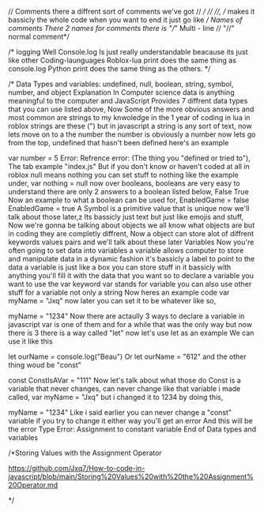 // Comments there a diffrent sort of comments we've got
// */ // //,
/* makes it bassicly the whole code when you want to end it just go like */
Names of comments
There 2 names for comments there is "/*" Multi - line
// "//" normal comment*/

/* logging
Well Console.log Is just really understandable beacause its just like other Coding-launguages
Roblox-lua print does the same thing as console.log
Python print does the  same thing as the others.
*/





/* Data Types and variables:
undefined, null, boolean, string, symbol, number, and object
Explanation
In Computer science data is anything meaningful to the computer and JavaScript Provides 7 diffrent data types that you can use listed above,
Now Some of the more obvious answers and most common are strings  to my knwoledge in the 1 year of coding in lua in roblox strings are these (")
but in javascript a string is any sort of text, now lets move on to a the number the number is obviously a number now lets go from the top,
undefined that hasn't been defined here's an example

var number = 5
Error: Refrence error: (The thing you "defined or tried to"), The tab example "index.js"
But if you don't know or haven't coded at all in roblox null means nothing you can set stuff to nothing like the example under,
var nothing = null 
now over booleans,
booleans are very easy to understand there are only 2 answers to a boolean listed below,
False
True
Now an example to what a boolean can be used for,
EnabledGame = false
EnabledGame = true
A Symbol is a primitive value that is unique now we'll talk about those later,z
Its bassicly just text but just like emojis and stuff,
Now we're gonna be talking about objects we all know what objects are  but in coding they are completly diffrent,
Now a object can store alot of diffrent keywords values pairs and we'll talk about these later
Variables
Now you're often going to set data into variables a variable allows computer to store and manipulate data in a dynamic fashion it's bassicly a label to point to the data
a variable is just like a box you can store stuff in it bassicly with anything you'll fill it with the data that you want so to declare a variable you want to use the var keyword var stands for variable you can also use other stuff for a variable not only a string
Now heres an example code
var myName = "Jxq" now later you can set it to be whatever like so,

myName = "1234" 
Now there are actaully 3 ways to declare a variable in javascript
var is one of them and for a while that was the only way but
now there is 3 there is a way called "let" now let's use let as an example
We can use it like this

let ourName = console.log("Beau")
Or
let ourName = "612"
and the other thing woud be "const"

const ConstIsAVar = "111"
Now let's talk about what those do
Const is a variable that never changes,
can never change like that variable i made called,
var myName = "Jxq" but i changed it to 1234 by doing this,

myName = "1234"
Like i said earlier you can never change a "const" variable if you try to change it either way you'll get an error
And this will be the error Type Error: Assignment to constant variable
End of Data types and variables







/*Storing Values with the Assignment Operator 

https://github.com/Jxq7/How-to-code-in-javascript/blob/main/Storing%20Values%20with%20the%20Assignment%20Operator.md



*/
